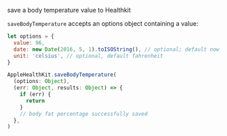 save a body temperature value to Healthkit

`saveBodyTemperature` accepts an options object containing a value:

```javascript
let options = {
  value: 96,
  date: new Date(2016, 5, 1).toISOString(), // optional; default now
  unit: 'celsius', // optional, default fahrenheit
}
```

```javascript
AppleHealthKit.saveBodyTemperature(
  (options: Object),
  (err: Object, results: Object) => {
    if (err) {
      return
    }
    // body fat percentage successfully saved
  },
)
```

